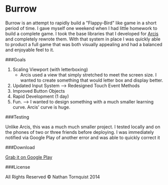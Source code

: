 Burrow
==========

Burrow is an attempt to rapidly build a "Flappy-Bird" like game in a short period of time.  I gave myself one weekend when I had little homework to build a complete game.  I took the base libraries that I developed for [Arcis](https://github.com/Tornquist/Arcis) and completely rewrote them.  With that system in place I was quickly able to product a full game that was both visually appealing and had a balanced and enjoyable feel to it. 

###Goals

1. Scaling Viewport (with letterboxing)
      * Arcis used a view that simply stretched to meet the screen size.  I wanted to create something that would letter box and display better.
2. Updated Input System --> Redesigned Touch Event Methods
3. Improved Button Objects
4. Rapid Development (1 day)
5. Fun.  -->  I wanted to design something with a much smaller learning curve.  Arcis' curve is huge.  

###Testing

Unlike Arcis, this was a much much smaller project.  I tested locally and on the phones of two or three friends before deploying.  I was immediately notified via Google Play of another error and was able to quickly correct it 

###Download

[Grab it on Google Play](https://play.google.com/store/apps/details?id=com.petronicarts.burrow)

###License

All Rights Reserved &copy; Nathan Tornquist 2014
